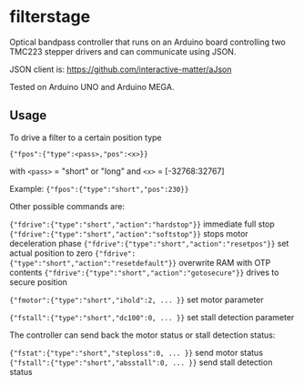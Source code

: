 filterstage
===========

Optical bandpass controller that runs on an Arduino board controlling two TMC223 stepper drivers and can communicate using JSON.

JSON client is: https://github.com/interactive-matter/aJson

Tested on Arduino UNO and Arduino MEGA.

Usage
-----

To drive a filter to a certain position type

    {"fpos":{"type":<pass>,"pos":<x>}}

with `<pass>` = "short" or "long"
and `<x>` = [-32768:32767]

Example: `{"fpos":{"type":"short","pos":230}}`

Other possible commands are:

`{"fdrive":{"type":"short","action":"hardstop"}}`   immediate full stop
`{"fdrive":{"type":"short","action":"softstop"}}`   stops motor deceleration phase
`{"fdrive":{"type":"short","action":"resetpos"}}`   set actual position to zero
`{"fdrive":{"type":"short","action":"resetdefault"}}`   overwrite RAM with OTP contents
`{"fdrive":{"type":"short","action":"gotosecure"}}`   drives to secure position

`{"fmotor":{"type":"short","ihold":2, ... }}`   set motor parameter

`{"fstall":{"type":"short","dc100":0, ... }}`   set stall detection parameter


The controller can send back the motor status or stall detection status:

`{"fstat":{"type":"short","steploss":0, ... }}`   send motor status
`{"fstall":{"type":"short","absstall":0, ... }}`   send stall detection status

